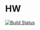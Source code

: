 # HW
[![Build Status](https://travis-ci.org/ViktorKorladinov/HW.svg?branch=master)](https://travis-ci.org/ViktorKorladinov/HW)
